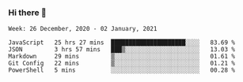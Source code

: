 ### Hi there 👋

<!--
**Alistair212/Alistair212** is a ✨ _special_ ✨ repository because its `README.md` (this file) appears on your GitHub profile.

<img align="center" alt="Alistair's Github Stats" src="https://github-readme-stats-five-beige.vercel.app/api/top-langs/?username=Alistair212&layout=compact"/><br>

## **My repo stats**

<img align="center" alt="IsXGeo's Github Stats" src="https://github-readme-stats-five-beige.vercel.app/api/top-langs/?username=Alistair212&count_private=true&show_icons=true&include_all_commits=true"/>


[![Top Langs](https://github-readme-stats-five-beige.vercel.app/api/top-langs/?username=Alistair212&)](https://github.com/anuraghazra/github-readme-stats)


###### You can get these cool github stat apis [here](https://github.com/anuraghazra/github-readme-stats).
## Recent Activity
<!--START_SECTION:waka-->
```text
Week: 26 December, 2020 - 02 January, 2021

JavaScript   25 hrs 27 mins  █████████████████████░░░░   83.69 % 
JSON         3 hrs 57 mins   ███▒░░░░░░░░░░░░░░░░░░░░░   13.03 % 
Markdown     29 mins         ▒░░░░░░░░░░░░░░░░░░░░░░░░   01.61 % 
Git Config   22 mins         ▒░░░░░░░░░░░░░░░░░░░░░░░░   01.21 % 
PowerShell   5 mins          ░░░░░░░░░░░░░░░░░░░░░░░░░   00.28 % 
```
<!--END_SECTION:waka-->
